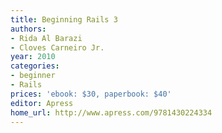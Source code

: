 ```yaml
---
title: Beginning Rails 3
authors:
- Rida Al Barazi
- Cloves Carneiro Jr.
year: 2010
categories:
- beginner
- Rails
prices: 'ebook: $30, paperbook: $40'
editor: Apress
home_url: http://www.apress.com/9781430224334
---
```

